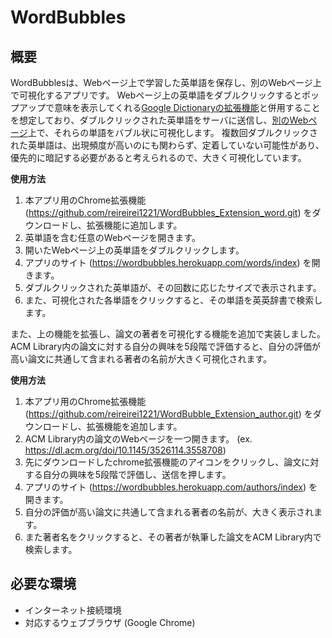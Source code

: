 # WordBubbles

## 概要
WordBubblesは、Webページ上で学習した英単語を保存し、別のWebページ上で可視化するアプリです。
Webページ上の英単語をダブルクリックするとポップアップで意味を表示してくれる[Google Dictionaryの拡張機能](https://chromewebstore.google.com/detail/google-dictionary-by-goog/mgijmajocgfcbeboacabfgobmjgjcoja?hl=en)と併用することを想定しており、ダブルクリックされた英単語をサーバに送信し、[別のWebページ](https://wordbubbles.herokuapp.com/words/index)上で、それらの単語をバブル状に可視化します。
複数回ダブルクリックされた英単語は、出現頻度が高いのにも関わらず、定着していない可能性があり、優先的に暗記する必要があると考えられるので、大きく可視化しています。

**使用方法**
1. 本アプリ用のChrome拡張機能 (https://github.com/reireirei1221/WordBubbles_Extension_word.git) をダウンロードし、拡張機能に追加します。
2. 英単語を含む任意のWebページを開きます。
3. 開いたWebページ上の英単語をダブルクリックします。
4. アプリのサイト (https://wordbubbles.herokuapp.com/words/index) を開きます。
5. ダブルクリックされた英単語が、その回数に応じたサイズで表示されます。
6. また、可視化された各単語をクリックすると、その単語を英英辞書で検索します。

また、上の機能を拡張し、論文の著者を可視化する機能を追加で実装しました。
ACM Library内の論文に対する自分の興味を5段階で評価すると、自分の評価が高い論文に共通して含まれる著者の名前が大きく可視化されます。

**使用方法**
1. 本アプリ用のChrome拡張機能 (https://github.com/reireirei1221/WordBubble_Extension_author.git) をダウンロードし、拡張機能を追加します。
2. ACM Library内の論文のWebページを一つ開きます。 (ex. https://dl.acm.org/doi/10.1145/3526114.3558708)
3. 先にダウンロードしたchrome拡張機能のアイコンをクリックし、論文に対する自分の興味を5段階で評価し、送信を押します。
4. アプリのサイト (https://wordbubbles.herokuapp.com/authors/index) を開きます。
5. 自分の評価が高い論文に共通して含まれる著者の名前が、大きく表示されます。
6. また著者名をクリックすると、その著者が執筆した論文をACM Library内で検索します。

## 必要な環境
- インターネット接続環境
- 対応するウェブブラウザ (Google Chrome)
